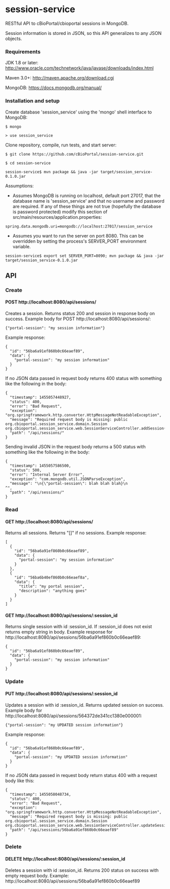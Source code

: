 # session-service

RESTful API to cBioPortal/cbioportal sessions in MongoDB.  

Session information is stored in JSON, so this API generalizes to any JSON objects.

### Requirements

JDK 1.8 or later: http://www.oracle.com/technetwork/java/javase/downloads/index.html

Maven 3.0+: http://maven.apache.org/download.cgi

MongoDB: https://docs.mongodb.org/manual/

### Installation and setup

Create database 'session_service' using the 'mongo' shell interface to MongoDB:

```
$ mongo

> use session_service
```
Clone repository, compile, run tests, and start server:

```
$ git clone https://github.com/cBioPortal/session-service.git

$ cd session-service

session-service$ mvn package && java -jar target/session_service-0.1.0.jar

```

Assumptions: 

* Assumes MongoDB is running on localhost, default port 27017, 
that the database name is 'session_service' and that no username and password are required.
If any of these things are not true (hopefully the database is password protected)
modify this section of src/main/resources/application.properties:
```
spring.data.mongodb.uri=mongodb://localhost:27017/session_service
```
* Assumes you want to run the server on port 8080.  This can be overridden by
setting the process's SERVER_PORT environment variable.
```
session-service$ export set SERVER_PORT=8090; mvn package && java -jar target/session_service-0.1.0.jar
```


## API

### Create

#### POST http://localhost:8080/api/sessions/
Creates a session.  Returns status 200 and session in response body
on success. 
Example body for POST http://localhost:8080/api/sessions/:
```
{"portal-session": "my session information"}
```
Example response:
```
{
  "id": "56ba6a91ef860b0c66eaef89",
  "data": {
    "portal-session": "my session information"
  }
}
```
If no JSON data passed in request body returns 400 status
with something like the following in the body:
```
{
  "timestamp": 1455057448927,
  "status": 400,
  "error": "Bad Request",
  "exception": "org.springframework.http.converter.HttpMessageNotReadableException",
  "message": "Required request body is missing: public org.cbioportal.session_service.domain.Session org.cbioportal.session_service.web.SessionServiceController.addSession(java.lang.String)",
  "path": "/api/sessions/"
}
```
Sending invalid JSON in the request body returns a 500 status
with something like the following in the body:
```
{
  "timestamp": 1455057586500,
  "status": 500,
  "error": "Internal Server Error",
  "exception": "com.mongodb.util.JSONParseException",
  "message": "\n{\"portal-session\": blah blah blah}\n                   ^",
  "path": "/api/sessions/"
}
```

### Read

#### GET http://localhost:8080/api/sessions/
Returns all sessions.  Returns "[]" if no sessions.  Example response:
```
[
  {
    "id": "56ba6a91ef860b0c66eaef89",
    "data": {
      "portal-session": "my session information"
    }
  },
  {
    "id": "56ba6b40ef860b0c66eaef8a",
    "data": {
      "title": "my portal session",
      "description": "anything goes"
    }
  }
]
```

#### GET http://localhost:8080/api/sessions/:session_id
Returns single session with id :session_id.  If :session_id does 
not exist returns empty string in body.
Example response for http://localhost:8080/api/sessions/56ba6a91ef860b0c66eaef89:
```
{
  "id": "56ba6a91ef860b0c66eaef89",
  "data": {
    "portal-session": "my session information"
  }
}
```

### Update

#### PUT http://localhost:8080/api/sessions/:session_id
Updates a session with id :session_id.  Returns updated session
on success. 
Example body for http://localhost:8080/api/sessions/564372de341cc1380e000001:
```
{"portal-session": "my UPDATED session information"}
```
Example response:
```
{
  "id": "56ba6a91ef860b0c66eaef89",
  "data": {
    "portal-session": "my UPDATED session information"
  }
}
```
If no JSON data passed in request body return status 400 with a request
body like this:
```
{
  "timestamp": 1455058048734,
  "status": 400,
  "error": "Bad Request",
  "exception": "org.springframework.http.converter.HttpMessageNotReadableException",
  "message": "Required request body is missing: public org.cbioportal.session_service.domain.Session org.cbioportal.session_service.web.SessionServiceController.updateSession(java.lang.String,java.lang.String)",
  "path": "/api/sessions/56ba6a91ef860b0c66eaef89"
}
```

### Delete

#### DELETE http://localhost:8080/api/sessions/:session_id
Deletes a session with id :session_id.
Returns 200 status on success with empty request body. 
Example: http://localhost:8080/api/sessions/56ba6a91ef860b0c66eaef89




